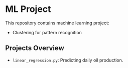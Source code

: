 # ML Project
This repository contains machine learning project:

- Clustering for pattern recognition

## Projects Overview
- `linear_regression.py`: Predicting daily oil production.

